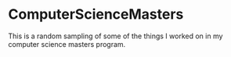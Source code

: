 ComputerScienceMasters
======================
This is a random sampling of some of the things I worked on in my computer science masters program.  
